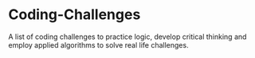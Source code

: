 # Coding-Challenges
A list of coding challenges to practice logic, develop critical thinking and employ applied algorithms to solve real life challenges. 
